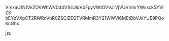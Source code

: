 VmxaU1NtVkZOVWhWV0d4V1lsUldVbFpyVWtOVVJrVjVUVmhrYWsxck5YVlZS
bEYzVXpCT2RWRnVhR0ZSClZEQTVRMmR3Y21WWVl6MEtDbVJxYUE9PQoKcGhx

jzu